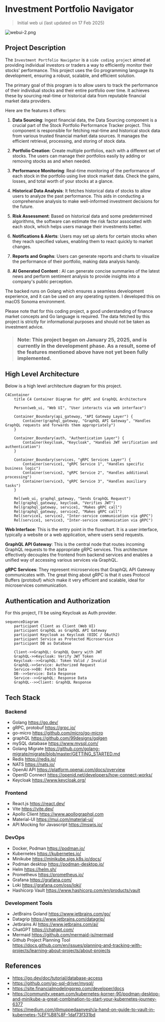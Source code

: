 # Investment Portfolio Navigator

> Initial web ui (last updated on 17 Feb 2025)

![webui-2.png](webui-2.png)

## Project Description
The `Investment Portfolio Navigator` is a `side coding project` aimed at providing individual investors or traders a way to 
efficiently monitor their stocks' performance. This project uses the Go programming language  its development, ensuring 
a robust, scalable, and efficient solution.

The primary goal of this program is to allow users to track the performance of their individual stocks and their entire 
portfolio over time. It achieves these by sourcing real-time or historical data from reputable financial market data providers.

Here are the features it offers:

1. __Data Sourcing__: Ingest financial data, the Data Sourcing component is a crucial part of the Stock Portfolio 
Performance Tracker project. This component is responsible for fetching real-time and historical stock data from various 
trusted financial market data sources. It manages the efficient retrieval, processing, and storing of stock data.

2. __Portfolio Creation__: Create multiple portfolios, each with a different set of stocks. The users can manage their 
portfolios easily by adding or removing stocks as and when needed.

3. __Performance Monitoring__: Real-time monitoring of the performance of each stock in the portfolio using live stock 
market data. Check the gains, losses, and total worth of your stocks at a glance.

4. __Historical Data Analysis__: It fetches historical data of stocks to allow users to analyze the past performance. 
This aids in conducting a comprehensive analysis to make well-informed investment decisions for the future.

5. __Risk Assessment__: Based on historical data and some predetermined algorithms, the software can estimate the risk 
factor associated with each stock, which helps users manage their investments better.

6. __Notifications & Alerts__: Users may set up alerts for certain stocks when they reach specified values, enabling them to
react quickly to market changes.

7. __Reports and Graphs__: Users can generate reports and charts to visualize the performance of their portfolio, making
data analysis handy.

8. __AI Generated Content__ : AI can generate concise summaries of the latest news and perform sentiment analysis to 
provide insights into a company's public perception.

The backed runs on Golang which ensures a seamless development experience, and it can be used on any operating 
system. I developed this on macOS Sonoma environment.

Please note that for this coding project, a good understanding of finance market concepts and Go language is required. 
The data fetched by this project is strictly for informational purposes and should not be taken as investment advice.

>### Note: This project began on January 25, 2025, and is currently in the development phase. As a result, some of the features mentioned above have not yet been fully implemented.

## High Level Architecture
Below is a high level architecture diagram for this project.
```mermaid
C4Container
    title C4 Container Diagram for gRPC and GraphQL Architecture

    Person(web_ui, "Web UI", "User interacts via web interface")

    Container_Boundary(api_gateway, "API Gateway Layer") {
        Container(graphql_gateway, "GraphQL API Gateway", "Handles GraphQL requests and forwards them appropriately")
    }

    Container_Boundary(auth, "Authentication Layer") {
        Container(keycloak, "Keycloak", "Handles JWT verification and authentication")
    }

    Container_Boundary(services, "gRPC Services Layer") {
        Container(service1, "gRPC Service 1", "Handles specific business logic")
        Container(service2, "gRPC Service 2", "Handles additional processing")
        Container(service3, "gRPC Service 3", "Handles auxiliary tasks")
    }

    Rel(web_ui, graphql_gateway, "Sends GraphQL Request")
    Rel(graphql_gateway, keycloak, "Verifies JWT")
    Rel(graphql_gateway, service1, "Makes gRPC call")
    Rel(graphql_gateway, service2, "Makes gRPC call")
    Rel(service1, service2, "Inter-service communication via gRPC")
    Rel(service1, service3, "Inter-service communication via gRPC")
```

__Web Interface__: This is the entry point in the flowchart. It is a user interface, typically a website or a web 
application, where users send requests.

__GraphQL API Gateway__: This is the central node that routes incoming GraphQL requests to the appropriate gRPC services. 
This architecture effectively decouples the frontend from backend services and enables a unified way of accessing various 
services via GraphQL.

__gRPC Services__: They represent microservices that GraphQL API Gateway communicates with. The great thing about gRPC is 
that it uses Protocol Buffers (protobuf) which make it very efficient and scalable, ideal for microservices communication.

## Authentication and Authorization 
For this project, I'll be using Keycloak as Auth provider.
```mermaid
sequenceDiagram
    participant Client as Client (Web UI)
    participant GraphQL as GraphQL API Gateway
    participant Keycloak as Keycloak (OIDC / OAuth2)
    participant Service as Protected Microservice
    participant DB as Database

    Client->>GraphQL: GraphQL Query with JWT
    GraphQL->>Keycloak: Verify JWT Token
    Keycloak-->>GraphQL: Token Valid / Invalid
    GraphQL->>Service: Authorized Request
    Service->>DB: Fetch Data
    DB-->>Service: Data Response
    Service-->>GraphQL: Response Data
    GraphQL-->>Client: GraphQL Response
```

## Tech Stack
### Backend
- Golang <https://go.dev/>
- gRPC, protobuf <https://grpc.io/>
- go-micro <https://github.com/micro/go-micro>
- graphQL <https://github.com/99designs/gqlgen>
- mySQL database <https://www.mysql.com/>
- Golang Migrate <https://github.com/golang-migrate/migrate/blob/master/GETTING_STARTED.md>
- Redis <https://redis.io/>
- NATS <https://nats.io/>
- OpenAI API <https://platform.openai.com/docs/overview>
- OpenID Connect <https://openid.net/developers/how-connect-works/>
- Keycloak <https://www.keycloak.org/>

### Frontend
- React.js <https://react.dev/>
- Vite <https://vite.dev/>
- Apollo Client <https://www.apollographql.com>
- Material-UI <https://mui.com/material-ui/>
- API Mocking for Javascript <https://mswjs.io/>

### DevOps
- Docker, Podman  <https://podman.io/>
- Kubernetes <https://kubernetes.io/>
- Minikube <https://minikube.sigs.k8s.io/docs/>
- Podman desktop <https://podman-desktop.io/>
- Helm <https://helm.sh/>
- Prometheus <https://prometheus.io/>
- Grafana <https://grafana.com/>
- Loki <https://grafana.com/oss/loki/>
- Hashicorp Vault <https://www.hashicorp.com/en/products/vault>

### Development Tools
- JetBrains Goland <https://www.jetbrains.com/go/>
- Datagrip <https://www.jetbrains.com/datagrip/>
- Jetbrains AI <https://www.jetbrains.com/ai/>
- ChatGPT <https://chatgpt.com/>
- Mermaid <https://github.com/mermaid-js/mermaid>
- Github Project Planning Tool <https://docs.github.com/en/issues/planning-and-tracking-with-projects/learning-about-projects/about-projects>

## References
- <https://go.dev/doc/tutorial/database-access>
- <https://github.com/go-sql-driver/mysql/>
- <https://site.financialmodelingprep.com/developer/docs>
- <https://community.veeam.com/kubernetes-korner-90/podman-desktop-and-minikube-a-great-combination-to-start-your-kubernetes-journey-6377>
- https://medium.com/@muppedaanvesh/a-hand-on-guide-to-vault-in-kubernetes-%EF%B8%8F-1daf73f331bd


